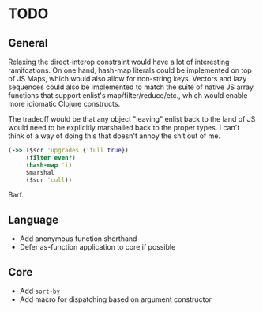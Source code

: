 # TODO

## General
Relaxing the direct-interop constraint would have a lot of interesting ramifcations. On one hand, hash-map literals could be implemented on top of JS Maps, which would also allow for non-string keys. Vectors and lazy sequences could also be implemented to match the suite of native JS array functions that support enlist's map/filter/reduce/etc., which would enable more idiomatic Clojure constructs.

The tradeoff would be that any object "leaving" enlist back to the land of JS would need to be explicitly marshalled back to the proper types. I can't think of a way of doing this that doesn't annoy the shit out of me.

```clojure
(->> ($scr 'upgrades {'full true})
     (filter even?)
     (hash-map 'i)
     $marshal
     ($scr 'cull))
```

Barf.

## Language
* Add anonymous function shorthand
* Defer as-function application to core if possible

## Core
* Add `sort-by`
* Add macro for dispatching based on argument constructor
